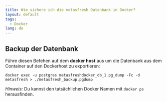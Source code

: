 ```yaml
---
title: Wie sichere ich die metasfresh Datenbank in Docker?
layout: default
tags:
  - Docker
lang: de
---
```


## Backup der Datenbank

Führe diesen Befehen auf dem **docker host** aus um die Datenbank aus dem Container auf den Dockerhost zu exportieren:

`docker exec -u postgres metasfreshdocker_db_1 pg_dump -Fc -d metasfresh > ./metasfresh_backup.pgdump `

*Hinweis:* Du kannst den tatsächlichen Docker Namen mit `docker ps` herausfinden.

